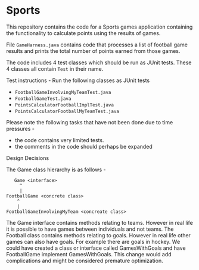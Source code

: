 # Sports

This repository contains the code for a Sports games application containing the functionality to calculate points using the results of games.

File `GameHarness.java` contains code that processes a list of football game results and prints the total number of points earned from those games.

The code includes 4 test classes which should be run as JUnit tests. These 4 classes all contain `Test` in their name. 

Test instructions -
Run the following classes as JUnit tests
-  `FootballGameInvolvingMyTeamTest.java`
-  `FootballGameTest.java`
-  `PointsCalculatorFootballImplTest.java`
-  `PointsCalculatorFootballMyTeamTest.java`

Please note the following tasks that have not been done due to time pressures -
- the code contains very limited tests.
- the comments in the code should perhaps be expanded

Design Decisions

The Game class hierarchy is as follows -


       Game <interface>
         ^
         |
    FootballGame <concrete class>
        ^
        |
    FootballGameInvolvingMyTeam <concreate class>

  
The Game interface contains methods relating to teams. However in real life it is possible to have games between individuals and not teams. The Football class contains methods relating to goals. However in real life other games can also have goals. For example there are goals in hockey. We could have created a class or interface called GamesWithGoals and have FootballGame implement GamesWithGoals. This change would add complications and might be considered premature optimization.
